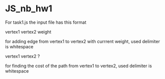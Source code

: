 # JS_nb_hw1

For task1.js the input file has this format

vertex1 vertex2 weight

for adding edge from vertex1 to vertex2 with currrent weight, used delimiter is whitespace

vertex1 vertex2 ?

for finding the cost of the path from vertex1 to vertex2, used delimiter is whitespace
